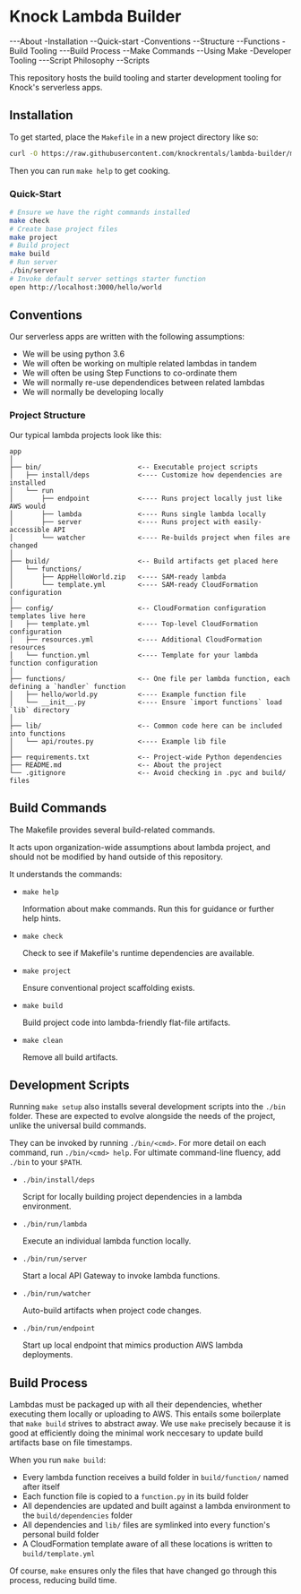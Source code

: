 Knock Lambda Builder
====================

---About
-Installation
--Quick-start
-Conventions
--Structure
--Functions
-Build Tooling
---Build Process
--Make Commands
--Using Make
-Developer Tooling
---Script Philosophy
--Scripts

This repository hosts the build tooling and starter development tooling
for Knock's serverless apps.


Installation
------------

To get started, place the `Makefile` in a new project directory like so:

```bash
curl -O https://raw.githubusercontent.com/knockrentals/lambda-builder/master/Makefile
```

Then you can run `make help` to get cooking.

### Quick-Start

```bash
# Ensure we have the right commands installed
make check
# Create base project files
make project
# Build project
make build
# Run server
./bin/server
# Invoke default server settings starter function
open http://localhost:3000/hello/world
```


Conventions
-----------

Our serverless apps are written with the following assumptions:

- We will be using python 3.6
- We will often be working on multiple related lambdas in tandem
- We will often be using Step Functions to co-ordinate them
- We will normally re-use dependendices between related lambdas
- We will normally be developing locally


### Project Structure

Our typical lambda projects look like this:

```
app
│
├── bin/                        <-- Executable project scripts
│   ├── install/deps            <---- Customize how dependencies are installed
│   └── run
│       ├── endpoint            <---- Runs project locally just like AWS would
│       ├── lambda              <---- Runs single lambda locally
│       ├── server              <---- Runs project with easily-accessible API 
│       └── watcher             <---- Re-builds project when files are changed
│
├── build/                      <-- Build artifacts get placed here
│   └── functions/
│       ├── AppHelloWorld.zip   <---- SAM-ready lambda
│       └── template.yml        <---- SAM-ready CloudFormation configuration
│
├── config/                     <-- CloudFormation configuration templates live here
│   ├── template.yml            <---- Top-level CloudFormation configuration
│   ├── resources.yml           <---- Additional CloudFormation resources
│   └── function.yml            <---- Template for your lambda function configuration
│
├── functions/                  <-- One file per lambda function, each defining a `handler` function
│   ├── hello/world.py          <---- Example function file
│   └── __init__.py             <---- Ensure `import functions` load `lib` directory
│
├── lib/                        <-- Common code here can be included into functions
│   └── api/routes.py           <---- Example lib file
│
├── requirements.txt            <-- Project-wide Python dependencies
├── README.md                   <-- About the project
└── .gitignore                  <-- Avoid checking in .pyc and build/ files
```


Build Commands
--------------

The Makefile provides several build-related commands.

It acts upon organization-wide assumptions about lambda project,
and should not be modified by hand outside of this repository.

It understands the commands:

- `make help`

  Information about make commands. Run this for guidance or further help hints.

- `make check`

  Check to see if Makefile's runtime dependencies are available.

- `make project`

  Ensure conventional project scaffolding exists.

- `make build`

  Build project code into lambda-friendly flat-file artifacts.

- `make clean`

  Remove all build artifacts.


Development Scripts
-------------------

Running `make setup` also installs several development scripts
into the `./bin` folder. These are expected to evolve alongside
the needs of the project, unlike the universal build commands.

They can be invoked by running `./bin/<cmd>`.
For more detail on each command, run `./bin/<cmd> help`.
For ultimate command-line fluency, add `./bin` to your `$PATH`.

- `./bin/install/deps`

  Script for locally building project dependencies in a lambda environment.

- `./bin/run/lambda`

  Execute an individual lambda function locally.

- `./bin/run/server`

  Start a local API Gateway to invoke lambda functions.

- `./bin/run/watcher`

  Auto-build artifacts when project code changes.

- `./bin/run/endpoint`

  Start up local endpoint that mimics production AWS lambda deployments.


Build Process
-------------

Lambdas must be packaged up with all their dependencies, whether executing them
locally or uploading to AWS. This entails some boilerplate that `make build` strives
to abstract away. We use `make` precisely because it is good at efficiently
doing the minimal work neccesary to update build artifacts base on file timestamps.

When you run `make build`:

  - Every lambda function receives a build folder in `build/function/` named after itself
  - Each function file is copied to a `function.py` in its build folder
  - All dependencies are updated and built against a lambda environment to the `build/dependencies` folder
  - All dependencies and `lib/` files are symlinked into every function's personal build folder
  - A CloudFormation template aware of all these locations is written to `build/template.yml`

Of course, `make` ensures only the files that have changed go through this process, reducing build time.

